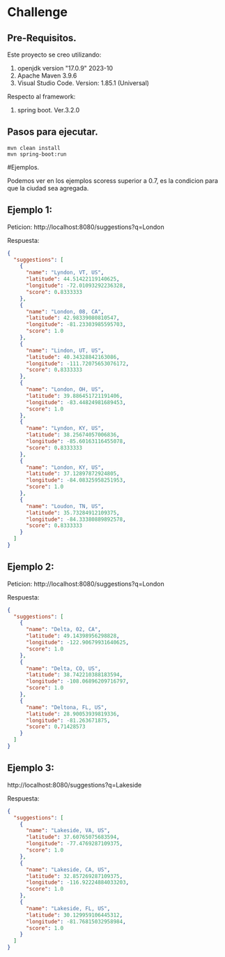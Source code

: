 # Challenge

## Pre-Requisitos.
Este proyecto se creo utilizando:
<ol>
  <li>openjdk version "17.0.9" 2023-10</li>
  <li>Apache Maven 3.9.6</li>
  <li>Visual Studio Code. Version: 1.85.1 (Universal)</li>
</ol>

Respecto al framework:
<ol>
  <li>spring boot. Ver.3.2.0</li>
</ol>

## Pasos para ejecutar.
```console
mvn clean install
mvn spring-boot:run
```

#Ejemplos.

Podemos ver en los ejemplos scoress superior a 0.7, es la condicion para que la ciudad sea agregada.

## Ejemplo 1:
Peticion:
http://localhost:8080/suggestions?q=London

Respuesta:
```json
{
  "suggestions": [
    {
      "name": "Lyndon, VT, US",
      "latitude": 44.51422119140625,
      "longitude": -72.01093292236328,
      "score": 0.8333333
    },
    {
      "name": "London, 08, CA",
      "latitude": 42.98339080810547,
      "longitude": -81.23303985595703,
      "score": 1.0
    },
    {
      "name": "Lindon, UT, US",
      "latitude": 40.34328842163086,
      "longitude": -111.72075653076172,
      "score": 0.8333333
    },
    {
      "name": "London, OH, US",
      "latitude": 39.886451721191406,
      "longitude": -83.44824981689453,
      "score": 1.0
    },
    {
      "name": "Lyndon, KY, US",
      "latitude": 38.25674057006836,
      "longitude": -85.60163116455078,
      "score": 0.8333333
    },
    {
      "name": "London, KY, US",
      "latitude": 37.12897872924805,
      "longitude": -84.08325958251953,
      "score": 1.0
    },
    {
      "name": "Loudon, TN, US",
      "latitude": 35.73284912109375,
      "longitude": -84.33380889892578,
      "score": 0.8333333
    }
  ]
}
```



## Ejemplo 2:
Peticion:
http://localhost:8080/suggestions?q=London

Respuesta:
```json
{
  "suggestions": [
    {
      "name": "Delta, 02, CA",
      "latitude": 49.14398956298828,
      "longitude": -122.90679931640625,
      "score": 1.0
    },
    {
      "name": "Delta, CO, US",
      "latitude": 38.742210388183594,
      "longitude": -108.06896209716797,
      "score": 1.0
    },
    {
      "name": "Deltona, FL, US",
      "latitude": 28.90053939819336,
      "longitude": -81.263671875,
      "score": 0.71428573
    }
  ]
}
```

## Ejemplo 3:
http://localhost:8080/suggestions?q=Lakeside

Respuesta:
```json
{
  "suggestions": [
    {
      "name": "Lakeside, VA, US",
      "latitude": 37.60765075683594,
      "longitude": -77.4769287109375,
      "score": 1.0
    },
    {
      "name": "Lakeside, CA, US",
      "latitude": 32.857269287109375,
      "longitude": -116.92224884033203,
      "score": 1.0
    },
    {
      "name": "Lakeside, FL, US",
      "latitude": 30.129959106445312,
      "longitude": -81.76815032958984,
      "score": 1.0
    }
  ]
}
```





